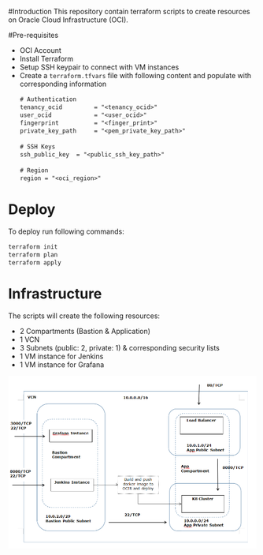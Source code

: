 #Introduction
This repository contain terraform scripts to create resources on Oracle Cloud Infrastructure (OCI).

#Pre-requisites
* OCI Account
* Install Terraform
* Setup SSH keypair to connect with VM instances
* Create a `terraform.tfvars` file with following content and populate with corresponding information
    ```
    # Authentication
    tenancy_ocid         = "<tenancy_ocid>"
    user_ocid            = "<user_ocid>"
    fingerprint          = "<finger_print>"
    private_key_path     = "<pem_private_key_path>"
    
    # SSH Keys
    ssh_public_key  = "<public_ssh_key_path>"
    
    # Region
    region = "<oci_region>"
    ```
# Deploy
To deploy run following commands:
```
terraform init
terraform plan
terraform apply
```
# Infrastructure
The scripts will create the following resources:
* 2 Compartments (Bastion & Application)
* 1 VCN 
* 3 Subnets (public: 2, private: 1) & corresponding security lists
* 1 VM instance for Jenkins
* 1 VM instance for Grafana

![](./images/demo-infrastructure.png)
